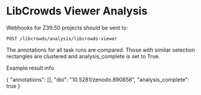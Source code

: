 # LibCrowds Viewer Analysis

Webhooks for Z39.50 projects should be sent to:

``` http
POST /libcrowds/analysis/libcrowds-viewer
```

The annotations for all task runs are compared. Those with similar selection
rectangles are clustered and analysis_complete is set to True.

Example result info

{
  "annotations": [],
  "doi": "10.5281/zenodo.890858",
  "analysis_complete": true
}
